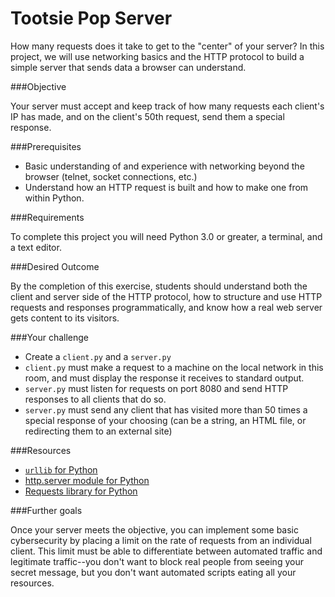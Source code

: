 # Tootsie Pop Server

How many requests does it take to get to the "center" of your server? In this project, we will use networking basics and the HTTP protocol to build a simple server that sends data a browser can understand.

###Objective

Your server must accept and keep track of how many requests each client's IP has made, and on the client's 50th request, send them a special response.

###Prerequisites

- Basic understanding of and experience with networking beyond the browser (telnet, socket connections, etc.)
- Understand how an HTTP request is built and how to make one from within Python.

###Requirements

To complete this project you will need Python 3.0 or greater, a terminal, and a text editor.

###Desired Outcome

By the completion of this exercise, students should understand both the client and server side of the HTTP protocol, how to structure and use HTTP requests and responses programmatically, and know how a real web server gets content to its visitors.

###Your challenge
- Create a `client.py` and a `server.py`
- `client.py` must make a request to a machine on the local network in this room, and must display the response it receives to standard output.
- `server.py` must listen for requests on port 8080 and send HTTP responses to all clients that do so.
- `server.py` must send any client that has visited more than 50 times a special response of your choosing (can be a string, an HTML file, or redirecting them to an external site)

###Resources

- [`urllib` for Python](https://docs.python.org/3/library/urllib.html)
- [http.server module for Python](https://docs.python.org/3/library/http.server.html)
- [Requests library for Python](http://docs.python-requests.org/)

###Further goals

Once your server meets the objective, you can implement some basic cybersecurity by placing a limit on the rate of requests from an individual client. This limit must be able to differentiate between automated traffic and legitimate traffic--you don't want to block real people from seeing your secret message, but you don't want automated scripts eating all your resources.
